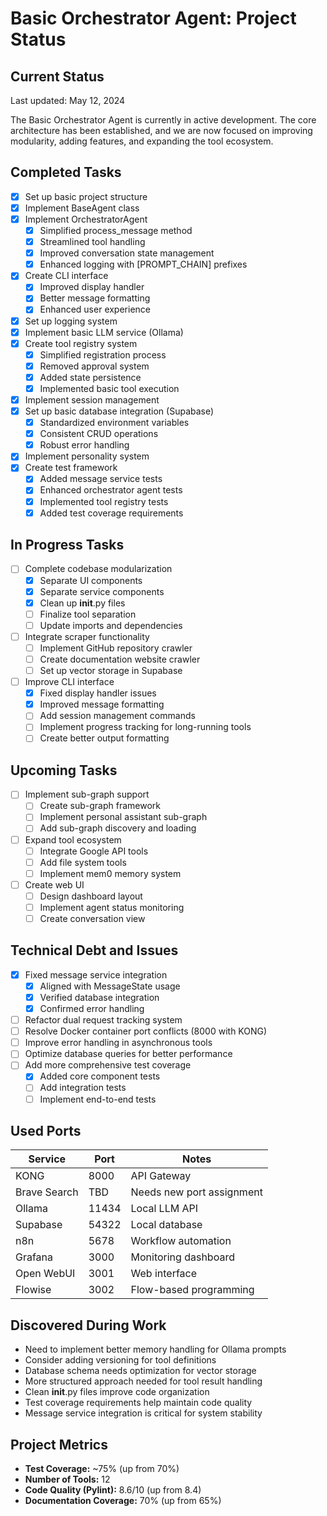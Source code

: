# Basic Orchestrator Agent: Project Status

## Current Status
Last updated: May 12, 2024

The Basic Orchestrator Agent is currently in active development. The core architecture has been established, and we are now focused on improving modularity, adding features, and expanding the tool ecosystem.

## Completed Tasks

- [x] Set up basic project structure
- [x] Implement BaseAgent class
- [x] Implement OrchestratorAgent
  - [x] Simplified process_message method
  - [x] Streamlined tool handling
  - [x] Improved conversation state management
  - [x] Enhanced logging with [PROMPT_CHAIN] prefixes
- [x] Create CLI interface
  - [x] Improved display handler
  - [x] Better message formatting
  - [x] Enhanced user experience
- [x] Set up logging system
- [x] Implement basic LLM service (Ollama)
- [x] Create tool registry system
  - [x] Simplified registration process
  - [x] Removed approval system
  - [x] Added state persistence
  - [x] Implemented basic tool execution
- [x] Implement session management
- [x] Set up basic database integration (Supabase)
  - [x] Standardized environment variables
  - [x] Consistent CRUD operations
  - [x] Robust error handling
- [x] Implement personality system
- [x] Create test framework
  - [x] Added message service tests
  - [x] Enhanced orchestrator agent tests
  - [x] Implemented tool registry tests
  - [x] Added test coverage requirements

## In Progress Tasks

- [ ] Complete codebase modularization
  - [x] Separate UI components
  - [x] Separate service components
  - [x] Clean up __init__.py files
  - [ ] Finalize tool separation
  - [ ] Update imports and dependencies
- [ ] Integrate scraper functionality
  - [ ] Implement GitHub repository crawler
  - [ ] Create documentation website crawler
  - [ ] Set up vector storage in Supabase
- [ ] Improve CLI interface
  - [x] Fixed display handler issues
  - [x] Improved message formatting
  - [ ] Add session management commands
  - [ ] Implement progress tracking for long-running tools
  - [ ] Create better output formatting

## Upcoming Tasks

- [ ] Implement sub-graph support
  - [ ] Create sub-graph framework
  - [ ] Implement personal assistant sub-graph
  - [ ] Add sub-graph discovery and loading
- [ ] Expand tool ecosystem
  - [ ] Integrate Google API tools
  - [ ] Add file system tools
  - [ ] Implement mem0 memory system
- [ ] Create web UI
  - [ ] Design dashboard layout
  - [ ] Implement agent status monitoring
  - [ ] Create conversation view

## Technical Debt and Issues

- [x] Fixed message service integration
  - [x] Aligned with MessageState usage
  - [x] Verified database integration
  - [x] Confirmed error handling
- [ ] Refactor dual request tracking system
- [ ] Resolve Docker container port conflicts (8000 with KONG)
- [ ] Improve error handling in asynchronous tools
- [ ] Optimize database queries for better performance
- [ ] Add more comprehensive test coverage
  - [x] Added core component tests
  - [ ] Add integration tests
  - [ ] Implement end-to-end tests

## Used Ports

| Service | Port | Notes |
|---------|------|-------|
| KONG | 8000 | API Gateway |
| Brave Search | TBD | Needs new port assignment |
| Ollama | 11434 | Local LLM API |
| Supabase | 54322 | Local database |
| n8n | 5678 | Workflow automation |
| Grafana | 3000 | Monitoring dashboard |
| Open WebUI | 3001 | Web interface |
| Flowise | 3002 | Flow-based programming |

## Discovered During Work

- Need to implement better memory handling for Ollama prompts
- Consider adding versioning for tool definitions
- Database schema needs optimization for vector storage
- More structured approach needed for tool result handling
- Clean __init__.py files improve code organization
- Test coverage requirements help maintain code quality
- Message service integration is critical for system stability

## Project Metrics

- **Test Coverage:** ~75% (up from 70%)
- **Number of Tools:** 12
- **Code Quality (Pylint):** 8.6/10 (up from 8.4)
- **Documentation Coverage:** 70% (up from 65%) 